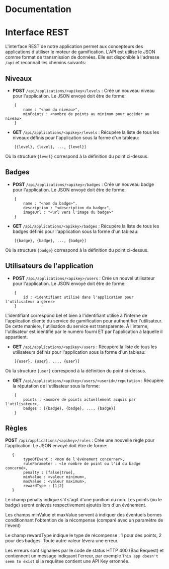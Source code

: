 # Documentation

Interface REST
=============
L'interface REST de notre application permet aux concepteurs des applications d'utiliser le moteur de gamification. L'API est utilise le JSON comme format de transmission de données. Elle est disponible à l'adresse ```/api``` et reconnaît les chemins suivants:

Niveaux
--------

- **POST** ```/api/applications/<apikey>/levels``` : Crée un nouveau niveau pour l'application. Le JSON envoyé doit être de forme:

```
    {
        name : "<nom du niveau>",
        minPoints : <nombre de points au minimum pour accéder au niveau>
    }
```

- **GET** ```/api/applications/<apikey>/levels``` : Récupère la liste de tous les niveaux définis pour l'application sous la forme d'un tableau:

```
    [{level}, {level}, ..., {level}]
```

Où la structure ```{level}``` correspond à la définition du point ci-dessus.

Badges
--------

- **POST** ```/api/applications/<apikey>/badges``` : Crée un nouveau badge pour l'application. Le JSON envoyé doit être de forme:

```
    {
        name : "<nom du badge>",
        description : "<description du badge>",
        imageUrl : "<url vers l'image du badge>"
    }
```

- **GET** ```/api/applications/<apikey>/badges``` : Récupère la liste de tous les badges définis pour l'application sous la forme d'un tableau:

```
    [{badge}, {badge}, ..., {badge}]
```

Où la structure ```{badge}``` correspond à la définition du point ci-dessus.

Utilisateurs de l'application
-----------------------------

- **POST** ```/api/applications/<apikey>/users``` : Crée un nouvel utilisateur pour l'application. Le JSON envoyé doit être de forme:

```
    {
        id : <identifiant utilisé dans l'application pour l'utilisateur a gérer>
    }
```

L'identifiant correspond bel et bien à l'identifiant utilisé à l'interne de l'application cliente du service de gamification pour authentifier l'utilisateur. De cette manière, l'utilisation du service est transparente. À l'interne, l'utilisateur est identifié par le numéro fourni ET par l'application à laquelle il appartient.

- **GET** ```/api/applications/<apikey>/users``` : Récupère la liste de tous les utilisateurs définis pour l'application sous la forme d'un tableau:

```
    [{user}, {user}, ..., {user}]
```

Où la structure ```{user}``` correspond à la définition du point ci-dessus.

- **GET** ```/api/applications/<apikey>/users/<userid>/reputation``` : Récupère la réputation de l'utilisateur sous la forme:

```
    {
        points : <nombre de points actuellement acquis par l'utilisateur>,
        badges : [{badge}, {badge}, ..., {badge}]
    }
```

Règles
------

**POST** ```/api/applications/<apikey>/rules``` : Crée une nouvelle règle pour l'application. Le JSON envoyé doit être de forme:

```
   {
        typeOfEvent : <nom de l'événement concerner>,
        ruleParameter : <le nombre de point ou l'id du badge concerné>,
        penalty : [false|true],
        minValue : <valeur minimum>,
        maxValue : <valeur maximum>,
        rewardType : [1|2]
   }
```

Le champ penalty indique s'il s'agit d'une punition ou non. Les points (ou le badge) seront enlevés respectivement ajoutés lors d'un événement.

Les champs minValue et maxValue servent à indiquer des éventuels  bornes conditionnant l'obtention de la récompense (comparé avec un paramètre de l'évent)

Le champ rewardType indique le type de récompense : 1 pour des points, 2 pour des badges. Toute autre valeur lévera une erreur.

Les erreurs sont signalées par le code de status HTTP 400 (Bad Request) et contiennent un message indiquant l'erreur, par exemple ```This app doesn't seem to exist``` si la requêtee contient une API Key erronnée.
